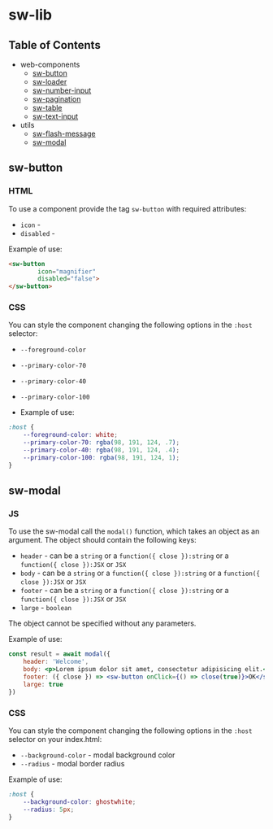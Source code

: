 # sw-lib

## Table of Contents

- web-components
    - [sw-button](#sw-button)
    - [sw-loader](#sw-loader)
    - [sw-number-input](#sw-number-input)
    - [sw-pagination](#sw-pagination)
    - [sw-table](#sw-table)
    - [sw-text-input](#sw-text-input)
- utils
    - [sw-flash-message](#sw-flash-message)
    - [sw-modal](#sw-modal)

<a name="sw-button"></a>

## sw-button

### HTML

To use a component provide the tag `sw-button` with required attributes:

- `icon` -
- `disabled` -

Example of use:

```html
<sw-button
        icon="magnifier"
        disabled="false">
</sw-button>
```

### CSS

You can style the component changing the following options in the `:host` selector:

- `--foreground-color`
- `--primary-color-70`
- `--primary-color-40`
- `--primary-color-100`


- Example of use:

```css
:host {
    --foreground-color: white;
    --primary-color-70: rgba(98, 191, 124, .7);
    --primary-color-40: rgba(98, 191, 124, .4);
    --primary-color-100: rgba(98, 191, 124, 1);
}
```

<a name="sw-modal"></a>

## sw-modal

### JS

To use the sw-modal call the `modal()` function, which takes an object as an argument. The object should contain the following keys:

- `header` - can be a `string` or a `function({ close }):string` or a `function({ close }):JSX` or `JSX`
- `body` - can be a `string` or a `function({ close }):string` or a `function({ close }):JSX` or `JSX`
- `footer` - can be a `string` or a `function({ close }):string` or a `function({ close }):JSX` or `JSX`
- `large` - `boolean`

The object cannot be specified without any parameters.

Example of use:

```jsx
const result = await modal({
    header: 'Welcome',
    body: <p>Lorem ipsum dolor sit amet, consectetur adipisicing elit.</p>,
    footer: ({ close }) => <sw-button onClick={() => close(true)}>OK</sw-button>,
    large: true
})
```

### CSS

You can style the component changing the following options in the `:host` selector on your index.html:

- `--background-color` - modal background color
- `--radius` - modal border radius

Example of use:

```css
:host {
    --background-color: ghostwhite;
    --radius: 5px;
}
```

